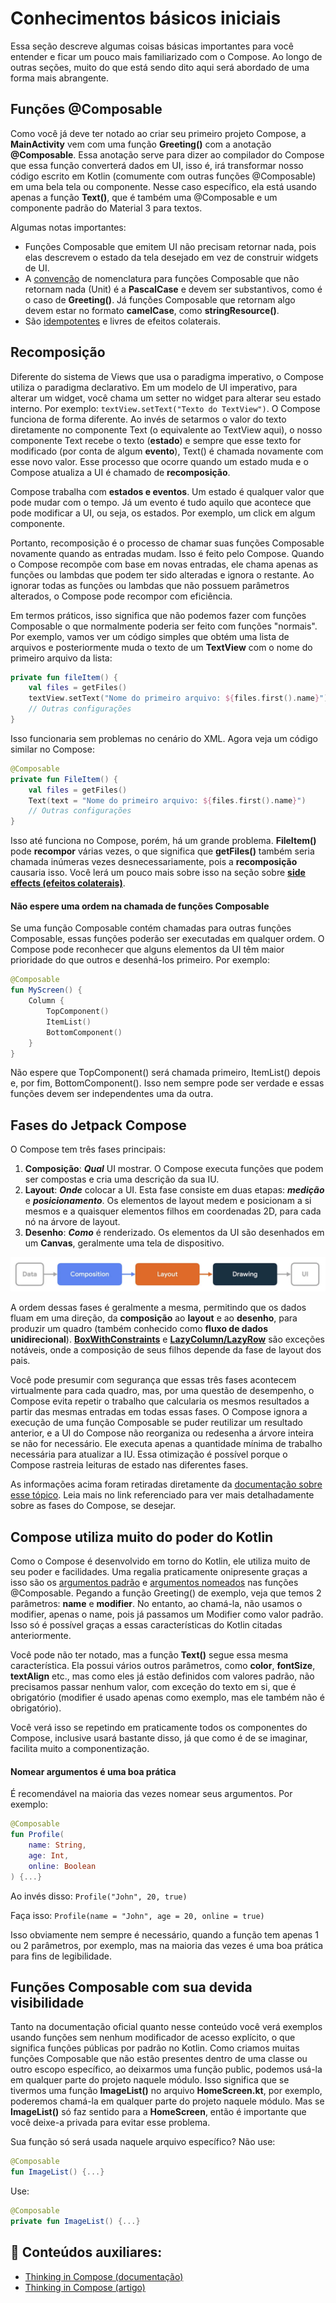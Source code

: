 # Conhecimentos básicos iniciais

Essa seção descreve algumas coisas básicas importantes para você entender e ficar um pouco mais familiarizado com o Compose. Ao longo de outras seções, muito do que está sendo dito aqui será abordado de uma forma mais abrangente.

## Funções @Composable

Como você já deve ter notado ao criar seu primeiro projeto Compose, a **MainActivity** vem com uma função **Greeting()** com a anotação **@Composable**. Essa anotação serve para dizer ao compilador do Compose que essa função converterá dados em UI, isso é, irá transformar nosso código escrito em Kotlin (comumente com outras funções @Composable) em uma bela tela ou componente. Nesse caso específico, ela está usando apenas a função **Text()**, que é também uma @Composable e um componente padrão do Material 3 para textos.

Algumas notas importantes:

- Funções Composable que emitem UI não precisam retornar nada, pois elas descrevem o estado da tela desejado em vez de construir widgets de UI.
- A [convenção](https://github.com/androidx/androidx/blob/androidx-main/compose/docs/compose-api-guidelines.md#naming-unit-composable-functions-as-entities) de nomenclatura para funções Composable que não retornam nada (Unit) é a **PascalCase** e devem ser substantivos, como é o caso de **Greeting()**. Já funções Composable que retornam algo devem estar no formato **camelCase**, como **stringResource()**.
- São [idempotentes](https://en.wikipedia.org/wiki/Idempotence#Computer_science_meaning) e livres de efeitos colaterais.

## Recomposição

Diferente do sistema de Views que usa o paradigma imperativo, o Compose utiliza o paradigma declarativo. Em um modelo de UI imperativo, para alterar um widget, você chama um setter no widget para alterar seu estado interno. Por exemplo: ```textView.setText("Texto do TextView")```. O Compose funciona de forma diferente. Ao invés de setarmos o valor do texto diretamente no componente Text (o equivalente ao TextView aqui), o nosso componente Text recebe o texto (**estado**) e sempre que esse texto for modificado (por conta de algum **evento**), Text() é chamada novamente com esse novo valor. Esse processo que ocorre quando um estado muda e o Compose atualiza a UI é chamado de **recomposição**.

Compose trabalha com **estados e eventos**. Um estado é qualquer valor que pode mudar com o tempo. Já um evento é tudo aquilo que acontece que pode modificar a UI, ou seja, os estados. Por exemplo, um click em algum componente.

Portanto, recomposição é o processo de chamar suas funções Composable novamente quando as entradas mudam. Isso é feito pelo Compose. Quando o Compose recompõe com base em novas entradas, ele chama apenas as funções ou lambdas que podem ter sido alteradas e ignora o restante. Ao ignorar todas as funções ou lambdas que não possuem parâmetros alterados, o Compose pode recompor com eficiência.

Em termos práticos, isso significa que não podemos fazer com funções Composable o que normalmente poderia ser feito com funções "normais". Por exemplo, vamos ver um código simples que obtém uma lista de arquivos e posteriormente muda o texto de um **TextView** com o nome do primeiro arquivo da lista:

```kotlin
private fun fileItem() {
    val files = getFiles()
    textView.setText("Nome do primeiro arquivo: ${files.first().name}")
    // Outras configurações
}
```

Isso funcionaria sem problemas no cenário do XML. Agora veja um código similar no Compose:

```kotlin
@Composable
private fun FileItem() {
    val files = getFiles()
    Text(text = "Nome do primeiro arquivo: ${files.first().name}")
    // Outras configurações
}
```

Isso até funciona no Compose, porém, há um grande problema. **FileItem()** pode **recompor** várias vezes, o que significa que **getFiles()** também seria chamada inúmeras vezes desnecessariamente, pois a **recomposição** causaria isso. Você lerá um pouco mais sobre isso na seção sobre [**side effects (efeitos colaterais)**](../side-effects/launchedeffect).

#### Não espere uma ordem na chamada de funções Composable

Se uma função Composable contém chamadas para outras funções Composable, essas funções poderão ser executadas em qualquer ordem. O Compose pode reconhecer que alguns elementos da UI têm maior prioridade do que outros e desenhá-los primeiro. Por exemplo:

```kotlin
@Composable
fun MyScreen() {
    Column {
        TopComponent()
        ItemList()
        BottomComponent()
    }
}
```

Não espere que TopComponent() será chamada primeiro, ItemList() depois e, por fim, BottomComponent(). Isso nem sempre pode ser verdade e essas funções devem ser independentes uma da outra.

## Fases do Jetpack Compose

O Compose tem três fases principais:

1. **Composição**: ***Qual*** UI mostrar. O Compose executa funções que podem ser compostas e cria uma descrição da sua IU.
2. **Layout**: ***Onde*** colocar a UI. Esta fase consiste em duas etapas: ***medição*** e ***posicionamento***. Os elementos de layout medem e posicionam a si mesmos e a quaisquer elementos filhos em coordenadas 2D, para cada nó na árvore de layout.
3. **Desenho**: ***Como*** é renderizado. Os elementos da UI são desenhados em um **Canvas**, geralmente uma tela de dispositivo.

![Fases do Jetpack Compose](basic/img-01.png)

A ordem dessas fases é geralmente a mesma, permitindo que os dados fluam em uma direção, da **composição** ao **layout** e ao **desenho**, para produzir um quadro (também conhecido como **fluxo de dados unidirecional**). [**BoxWithConstraints**](https://developer.android.com/jetpack/compose/layouts/basics#constraints) e [**LazyColumn/LazyRow**](../lists) são exceções notáveis, onde a composição de seus filhos depende da fase de layout dos pais.

Você pode presumir com segurança que essas três fases acontecem virtualmente para cada quadro, mas, por uma questão de desempenho, o Compose evita repetir o trabalho que calcularia os mesmos resultados a partir das mesmas entradas em todas essas fases. O Compose ignora a execução de uma função Composable se puder reutilizar um resultado anterior, e a UI do Compose não reorganiza ou redesenha a árvore inteira se não for necessário. Ele executa apenas a quantidade mínima de trabalho necessária para atualizar a IU. Essa otimização é possível porque o Compose rastreia leituras de estado nas diferentes fases.

As informações acima foram retiradas diretamente da [documentação sobre esse tópico](https://developer.android.com/jetpack/compose/phases). Leia mais no link referenciado para ver mais detalhadamente sobre as fases do Compose, se desejar.

## Compose utiliza muito do poder do Kotlin

Como o Compose é desenvolvido em torno do Kotlin, ele utiliza muito de seu poder e facilidades. Uma regalia praticamente onipresente graças a isso são os [argumentos padrão](https://kotlinlang.org/docs/functions.html#default-arguments) e [argumentos nomeados](https://kotlinlang.org/docs/functions.html#named-arguments) nas funções @Composable. Pegando a função Greeting() de exemplo, veja que temos 2 parâmetros: **name** e **modifier**. No entanto, ao chamá-la, não usamos o modifier, apenas o name, pois já passamos um Modifier como valor padrão. Isso só é possível graças a essas características do Kotlin citadas anteriormente.

Você pode não ter notado, mas a função **Text()** segue essa mesma característica. Ela possui vários outros parâmetros, como **color**, **fontSize**, **textAlign** etc., mas como eles já estão definidos com valores padrão, não precisamos passar nenhum valor, com exceção do texto em si, que é obrigatório (modifier é usado apenas como exemplo, mas ele também não é obrigatório).

Você verá isso se repetindo em praticamente todos os componentes do Compose, inclusive usará bastante disso, já que como é de se imaginar, facilita muito a componentização.

#### Nomear argumentos é uma boa prática

É recomendável na maioria das vezes nomear seus argumentos. Por exemplo:

```kotlin
@Composable
fun Profile(
    name: String,
    age: Int,
    online: Boolean
) {...}
```

Ao invés disso: ```Profile("John", 20, true)```

Faça isso: ```Profile(name = "John", age = 20, online = true)```

Isso obviamente nem sempre é necessário, quando a função tem apenas 1 ou 2 parâmetros, por exemplo, mas na maioria das vezes é uma boa prática para fins de legibilidade.

## Funções Composable com sua devida visibilidade

Tanto na documentação oficial quanto nesse conteúdo você verá exemplos usando funções sem nenhum modificador de acesso explícito, o que significa funções públicas por padrão no Kotlin. Como criamos muitas funções Composable que não estão presentes dentro de uma classe ou outro escopo específico, ao deixarmos uma função public, podemos usá-la em qualquer parte do projeto naquele módulo. Isso significa que se tivermos uma função **ImageList()** no arquivo **HomeScreen.kt**, por exemplo, poderemos chamá-la em qualquer parte do projeto naquele módulo. Mas se **ImageList()** só faz sentido para a **HomeScreen**, então é importante que você deixe-a privada para evitar esse problema.

Sua função só será usada naquele arquivo específico? Não use:

```kotlin
@Composable
fun ImageList() {...}
```

Use:

```kotlin
@Composable
private fun ImageList() {...}
```


## :link: Conteúdos auxiliares:
- [Thinking in Compose (documentação)](https://developer.android.com/jetpack/compose/mental-model)
- [Thinking in Compose (artigo)](https://medium.com/androiddevelopers/thinking-in-compose-c4ef150bb7cf)